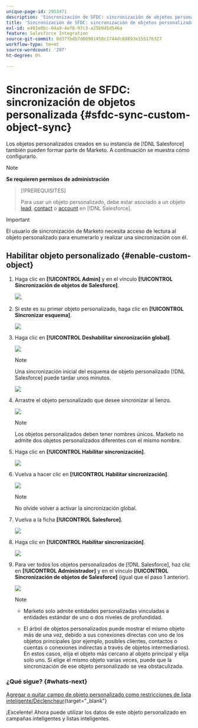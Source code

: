 ```yaml
---
unique-page-id: 2953471
description: 'Sincronización de SFDC: sincronización de objetos personalizada - Documentos de Marketo - Documentación del producto'
title: 'Sincronización de SFDC: sincronización de objetos personalizada'
exl-id: e491e0bc-04a9-4e78-97c3-a25b945d546a
feature: Salesforce Integration
source-git-commit: 0d37fbdb7d08901458c1744dc68893e155176327
workflow-type: tm+mt
source-wordcount: '297'
ht-degree: 0%

---
```


# Sincronización de SFDC: sincronización de objetos personalizada {#sfdc-sync-custom-object-sync}

Los objetos personalizados creados en su instancia de [!DNL Salesforce] también pueden formar parte de Marketo.  A continuación se muestra cómo configurarlo.

>[!NOTE]
>
>**Se requieren permisos de administración**

>[!PREREQUISITES]
>
>Para usar un objeto personalizado, debe estar asociado a un objeto [lead](/help/marketo/product-docs/crm-sync/salesforce-sync/sfdc-sync-details/sfdc-sync-field-sync.md), [contact](/help/marketo/product-docs/crm-sync/salesforce-sync/sfdc-sync-details/sfdc-sync-contact-sync.md) o [account](/help/marketo/product-docs/crm-sync/salesforce-sync/sfdc-sync-details/sfdc-sync-account-sync.md) en [!DNL Salesforce].

>[!IMPORTANT]
>
>El usuario de sincronización de Marketo necesita acceso de lectura al objeto personalizado para enumerarlo y realizar una sincronización con él.

## Habilitar objeto personalizado  {#enable-custom-object}

1. Haga clic en **[!UICONTROL Admin]** y en el vínculo **[!UICONTROL Sincronización de objetos de Salesforce]**.

   ![](assets/image2015-11-19-10-3a28-3a5.png).

1. Si este es su primer objeto personalizado, haga clic en **[!UICONTROL Sincronizar esquema]**.

   ![](assets/rtaimage-2.png)

1. Haga clic en **[!UICONTROL Deshabilitar sincronización global]**.

   ![](assets/image2015-4-22-10-3a45-3a0.png)

   >[!NOTE]
   >
   >Una sincronización inicial del esquema de objeto personalizado [!DNL Salesforce] puede tardar unos minutos.

   ![](assets/image2015-4-22-10-3a45-3a18.png)

1. Arrastre el objeto personalizado que desee sincronizar al lienzo.

   ![](assets/image2015-4-22-10-3a45-3a30.png)

   >[!NOTE]
   >
   >Los objetos personalizados deben tener nombres únicos. Marketo no admite dos objetos personalizados diferentes con el mismo nombre.

1. Haga clic en **[!UICONTROL Habilitar sincronización]**.

   ![](assets/image2015-4-22-10-3a45-3a50.png)

1. Vuelva a hacer clic en **[!UICONTROL Habilitar sincronización]**.

   ![](assets/image2015-4-22-10-3a46-3a10.png)

   >[!NOTE]
   >
   >No olvide volver a activar la sincronización global.

1. Vuelva a la ficha **[!UICONTROL Salesforce]**.

   ![](assets/image2015-4-22-10-3a46-3a25.png)

1. Haga clic en **[!UICONTROL Habilitar sincronización]**.

   ![](assets/image2015-4-22-10-3a50-3a26.png)

1. Para ver todos los objetos personalizados de [!DNL Salesforce], haz clic en **[!UICONTROL Administrador]** y en el vínculo **[!UICONTROL Sincronización de objetos de Salesforce]** (igual que el paso 1 anterior).

   ![](assets/image2016-6-23-9-3a28-3a23.png)

   >[!NOTE]
   >
   >* Marketo solo admite entidades personalizadas vinculadas a entidades estándar de uno o dos niveles de profundidad.
   >
   >* El árbol de objetos personalizados puede mostrar el mismo objeto más de una vez, debido a sus conexiones directas con uno de los objetos principales (por ejemplo, posibles clientes, contactos o cuentas o conexiones indirectas a través de objetos intermediarios). En estos casos, elija el objeto más cercano al objeto principal y elija solo uno. Si elige el mismo objeto varias veces, puede que la sincronización de ese objeto personalizado se vea obstaculizada.

### ¿Qué sigue? {#whats-next}

[Agregar o quitar campo de objeto personalizado como restricciones de lista inteligente/Déclencheur](/help/marketo/product-docs/crm-sync/salesforce-sync/setup/optional-steps/add-remove-custom-object-field-as-smart-list-trigger-constraints.md){target="_blank"}

¡Excelente! Ahora puede utilizar los datos de este objeto personalizado en campañas inteligentes y listas inteligentes.
